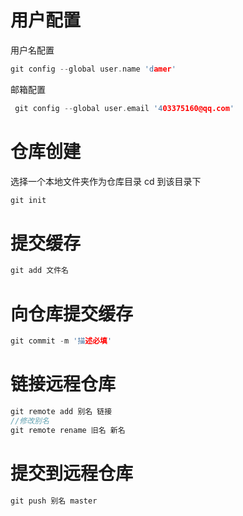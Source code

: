 # 用户配置

用户名配置

```c
git config --global user.name 'damer'
```

邮箱配置

```c
 git config --global user.email '403375160@qq.com'
```

# 仓库创建

选择一个本地文件夹作为仓库目录 cd 到该目录下

```c
git init
```

# 提交缓存

```c
git add 文件名
```



# 向仓库提交缓存

```c
git commit -m '描述必填'
```

# 链接远程仓库

```c
git remote add 别名 链接
//修改别名
git remote rename 旧名 新名
```

# 提交到远程仓库

```c
git push 别名 master
```

